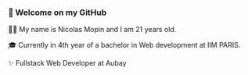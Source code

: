 ### 👋 Welcome on my GitHub 


🧑🏻 My name is Nicolas Mopin and I am 21 years old.

🎓 Currently in 4th year of a bachelor in Web development at IIM PARIS.

✨ Fullstack Web Developer at Aubay
